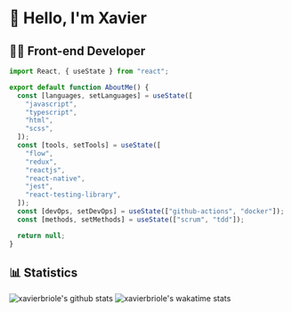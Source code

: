 # 👋 Hello, I'm Xavier

## 👨‍💻 Front-end Developer

```javascript
import React, { useState } from "react";

export default function AboutMe() {
  const [languages, setLanguages] = useState([
    "javascript",
    "typescript",
    "html",
    "scss",
  ]);
  const [tools, setTools] = useState([
    "flow",
    "redux",
    "reactjs",
    "react-native",
    "jest",
    "react-testing-library",
  ]);
  const [devOps, setDevOps] = useState(["github-actions", "docker"]);
  const [methods, setMethods] = useState(["scrum", "tdd"]);

  return null;
}
```

## 📊 Statistics

![xavierbriole's github stats](https://github-readme-stats.vercel.app/api?username=xavierbriole&show_icons=true&hide=stars)
![xavierbriole's wakatime stats](https://github-readme-stats.vercel.app/api/wakatime?username=xavierbriole)
